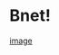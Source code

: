 # Bnet!

[image](https://user-images.githubusercontent.com/56988226/171324038-285b4c74-a9a1-4c9c-9b35-7151f05020ab.png)

